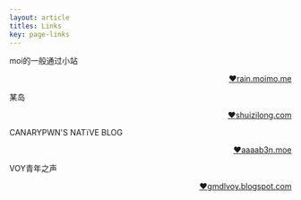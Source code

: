 ```yaml
---
layout: article
titles: Links
key: page-links
---
```


moi的一般通过小站 <p align = "right"><a href = https://rain.moimo.me>:heart:rain.moimo.me</a></p>

某岛  <p align = "right"><a href = www.shuizilong.com/house>:heart:shuizilong.com</a></p>

CANARYPWN'S NATïVE BLOG <p align = "right"><a href = https://aaaab3n.moe>:heart:aaaab3n.moe</a></p>

VOY青年之声<p align = "right"><a href = https://gmdlvoy.blogspot.com>:heart:gmdlvoy.blogspot.com</a></p>